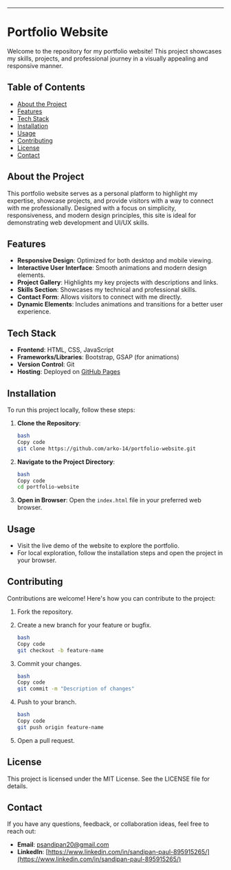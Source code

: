 

---

# Portfolio Website

Welcome to the repository for my portfolio website! This project showcases my skills, projects, and professional journey in a visually appealing and responsive manner.

## Table of Contents

- [About the Project](https://www.notion.so/171ee6f1683180608dfef1402f828d7b?pvs=21)
- [Features](https://www.notion.so/171ee6f1683180608dfef1402f828d7b?pvs=21)
- [Tech Stack](https://www.notion.so/171ee6f1683180608dfef1402f828d7b?pvs=21)
- [Installation](https://www.notion.so/171ee6f1683180608dfef1402f828d7b?pvs=21)
- [Usage](https://www.notion.so/171ee6f1683180608dfef1402f828d7b?pvs=21)
- [Contributing](https://www.notion.so/171ee6f1683180608dfef1402f828d7b?pvs=21)
- [License](https://www.notion.so/171ee6f1683180608dfef1402f828d7b?pvs=21)
- [Contact](https://www.notion.so/171ee6f1683180608dfef1402f828d7b?pvs=21)

## About the Project

This portfolio website serves as a personal platform to highlight my expertise, showcase projects, and provide visitors with a way to connect with me professionally. Designed with a focus on simplicity, responsiveness, and modern design principles, this site is ideal for demonstrating web development and UI/UX skills.

## Features

- **Responsive Design**: Optimized for both desktop and mobile viewing.
- **Interactive User Interface**: Smooth animations and modern design elements.
- **Project Gallery**: Highlights my key projects with descriptions and links.
- **Skills Section**: Showcases my technical and professional skills.
- **Contact Form**: Allows visitors to connect with me directly.
- **Dynamic Elements**: Includes animations and transitions for a better user experience.

## Tech Stack

- **Frontend**: HTML, CSS, JavaScript
- **Frameworks/Libraries**: Bootstrap, GSAP (for animations)
- **Version Control**: Git
- **Hosting**: Deployed on [GitHub Pages](https://github.com/arko-14/portfolio-website)

## Installation

To run this project locally, follow these steps:

1. **Clone the Repository**:
    
    ```bash
    bash
    Copy code
    git clone https://github.com/arko-14/portfolio-website.git
    
    ```
    
2. **Navigate to the Project Directory**:
    
    ```bash
    bash
    Copy code
    cd portfolio-website
    
    ```
    
3. **Open in Browser**:
Open the `index.html` file in your preferred web browser.

## Usage

- Visit the live demo of the website to explore the portfolio.
- For local exploration, follow the installation steps and open the project in your browser.

## Contributing

Contributions are welcome! Here's how you can contribute to the project:

1. Fork the repository.
2. Create a new branch for your feature or bugfix.
    
    ```bash
    bash
    Copy code
    git checkout -b feature-name
    
    ```
    
3. Commit your changes.
    
    ```bash
    bash
    Copy code
    git commit -m "Description of changes"
    
    ```
    
4. Push to your branch.
    
    ```bash
    bash
    Copy code
    git push origin feature-name
    
    ```
    
5. Open a pull request.

## License

This project is licensed under the MIT License. See the LICENSE file for details.

## Contact

If you have any questions, feedback, or collaboration ideas, feel free to reach out:

- **Email**: psandipan20@gmail.com
- **LinkedIn**: [https://www.linkedin.com/in/sandipan-paul-895915265/](https://www.linkedin.com/in/sandipan-paul-895915265/)
